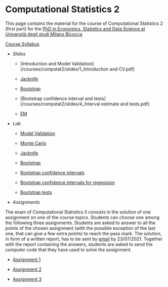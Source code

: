 # Computational Statistics 2

This page contains the material for the course of Computational Statistics 2 (first part) for the [PhD  in Economics, Statistics and Data Science at Università degli studi Milano Bicocca](https://www.dems.unimib.it/en/research/phd-programme)

[Course Syllabus](/courses/compstat2/syllabus.pdf)

- *Slides*

   - [Introduction and Model Validation](/courses/compstat2/slides/1_Introduction and CV.pdf)

   - [Jacknife](/courses/compstat2/slides/2_Jacknife.pdf)


   - [Bootstrap](/courses/compstat2/slides/3_Bootstrap.pdf)

   - [Bootstrap confidence interval and tests](/courses/compstat2/slides/4_Interval estimate and tests.pdf)

   - [EM](/courses/compstat2/slides/5_EM.pdf)

- *Lab*

   - [Model Validation](/courses/compstat2/scripts/0_CV.R)

   - [Monte Carlo](/courses/compstat2/scripts/1_MC.R)

   - [Jacknife](/courses/compstat2/scripts/2_Jacknife.R)

   - [Bootstrap](/courses/compstat2/scripts/3_Bootstrap.R)

   - [Bootstrap confidence intervals](/courses/compstat2/scripts/4_CIs.R)

   - [Bootstrap confidence intervals for regression](/courses/compstat2/scripts/5_CIs_Regression.R)

   - [Bootstrap tests](/courses/compstat2/scripts/6_Tests.R)

- *Assignments*

The exam of Computational Statistics II consists in the solution of one assignment on one of the course topics. Students can choose one among the following three assignments.
Students are asked to answer to all the points of the chosen assignment (with the possible exception of the last one, that can give a few extra points) to reach the pass mark. The solution, in form of a written report, has to be sent by [email](alessia.pini@unicatt.it) by 23/07/2021. Together with the report containing the answers, students are asked to send the computer code that they have used to solve the assignment. 

   - [Assignment 1](/courses/compstat2/assignments/Assignment1.pdf)

   - [Assignment 2](/courses/compstat2/assignments/Assignment2.pdf)

   - [Assignment 3](/courses/compstat2/assignments/Assignment3.pdf)
